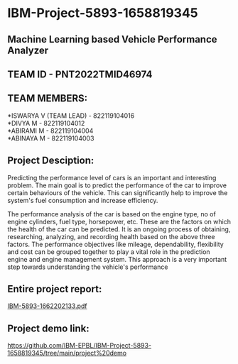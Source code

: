 # IBM-Project-5893-1658819345
## Machine Learning based Vehicle Performance Analyzer
## TEAM ID - PNT2022TMID46974
## TEAM MEMBERS:
*ISWARYA V (TEAM LEAD) - 822119104016<br>
*DIVYA M - 822119104012<br>
*ABIRAMI M - 822119104004<br>
*ABINAYA M - 822119104003<br>

## Project Desciption:<br>
<p>Predicting the performance level of cars is an important and interesting problem. The main goal is to predict the performance of the car to improve certain behaviours of the vehicle. This can significantly help to improve the system's fuel consumption and increase efficiency.

The performance analysis of the car is based on the engine type, no of engine cylinders, fuel type, horsepower, etc. These are the factors on which the health of the car can be predicted. It is an ongoing process of obtaining, researching, analyzing, and recording health based on the above three factors. The performance objectives like mileage, dependability, flexibility and cost can be grouped together to play a vital role in the prediction engine and engine management system. This approach is a very important step towards understanding the vehicle's performance</p>

## Entire project report:<br>
[IBM-5893-1662202133.pdf](https://github.com/IBM-EPBL/IBM-Project-5893-1658819345/files/10092508/IBM-5893-1662202133.pdf)

## Project demo link:<br>
https://github.com/IBM-EPBL/IBM-Project-5893-1658819345/tree/main/project%20demo











